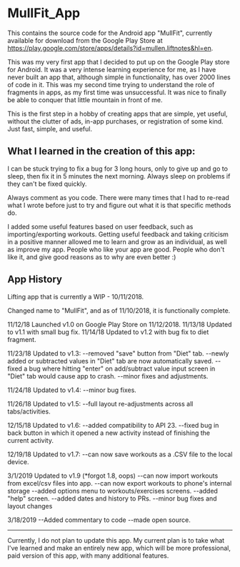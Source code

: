 # MullFit_App
This contains the source code for the Android app "MullFit", currently available for download from the Google Play Store at https://play.google.com/store/apps/details?id=mullen.liftnotes&hl=en.

This was my very first app that I decided to put up on the Google Play store for Android. It was a very intense learning experience for me, as I have never built an app that, although simple in functionality, has over 2000 lines of code in it. 
This was my second time trying to understand the role of fragments in apps, as my first time was unsuccessful. It was nice to finally be able to conquer that little mountain in front of me. 

This is the first step in a hobby of creating apps that are simple, yet useful, without the clutter of ads, in-app purchases, or registration of some kind. Just fast, simple, and useful.

What I learned in the creation of this app:
-------------------------------------------------------------------------------------
I can be stuck trying to fix a bug for 3 long hours, only to give up and go to sleep, then fix it in 5 minutes the next morning.
Always sleep on problems if they can't be fixed quickly.

Always comment as you code. There were many times that I had to re-read what I wrote before just to try and figure out what it is that specific methods do.

I added some useful features based on user feedback, such as importing/exporting workouts. Getting useful feedback and taking criticism in a positive manner allowed me to learn and grow as an individual, as well as improve my app.
People who like your app are good. People who don't like it, and give good reasons as to why are even better :)

App History
-------------------------------------------------------------------------------------
Lifting app that is currently a WIP - 10/11/2018.

Changed name to "MullFit", and as of 11/10/2018, it is functionally complete.
        
11/12/18 Launched v1.0 on Google Play Store on 11/12/2018.
11/13/18 Updated to v1.1 with small bug fix.
11/14/18 Updated to v1.2 with bug fix to diet fragment.

11/23/18 Updated to v1.3: --removed "save" button from "Diet" tab.
               --newly added or subtracted values in "Diet" tab are now automatically saved.
               --fixed a bug where hitting "enter" on add/subtract value input screen
                   in "Diet" tab would cause app to crash.
               --minor fixes and adjustments.
               
11/24/18 Updated to v1.4: --minor bug fixes.

11/26/18 Updated to v1.5: --full layout re-adjustments across all tabs/activities.

12/15/18 Updated to v1.6: --added compatibility to API 23. 
                 --fixed bug in back button in which it opened a new activity
                   instead of finishing the current activity.
                   
12/19/18 Updated to v1.7: --can now save workouts as a .CSV file to the local device.

3/1/2019 Updated to v1.9 (*forgot 1.8, oops)
               --can now import workouts from excel/csv files into app.
               --can now export workouts to phone's internal storage
               --added options menu to workouts/exercises screens.
               --added "help" screen.
               --added dates and history to PRs.
               --minor bug fixes and layout changes
               
 3/18/2019 --Added commentary to code
           --made open source.
           
-------------------------------------------------------------------------------------


Currently, I do not plan to update this app. My current plan is to take what I've learned and make an entirely new app, which will be 
more professional, paid version of this app, with many additional features.
